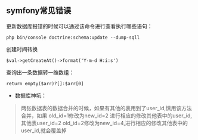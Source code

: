 ## symfony常见错误
更新数据库报错的时候可以通过该命令进行查看执行哪些语句：
    
    php bin/console doctrine:schema:update --dump-sqll

创建时间转换

    $val->getCreateAt()->format('Y-m-d H:i:s')

查询出一条数据转一维数组：

    return empty($arr)?[]:$arr[0]

- 数据库神坑：
>两张数据表的数据合并的时候，如果有其他的表用到了user_id,慎用该方法合并，如果
>old_id=1修改为new_id=2 进行相应的修改其他表中的user_id,其他表user_id=2
>old_id=2修改为new_id=4,进行相应的修改其他表中的user_id,就会覆盖掉

